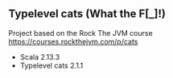 ## Typelevel cats (What the F[_]!)

Project based on the Rock The JVM course https://courses.rockthejvm.com/p/cats

- Scala 2.13.3
- Typelevel cats 2.1.1
